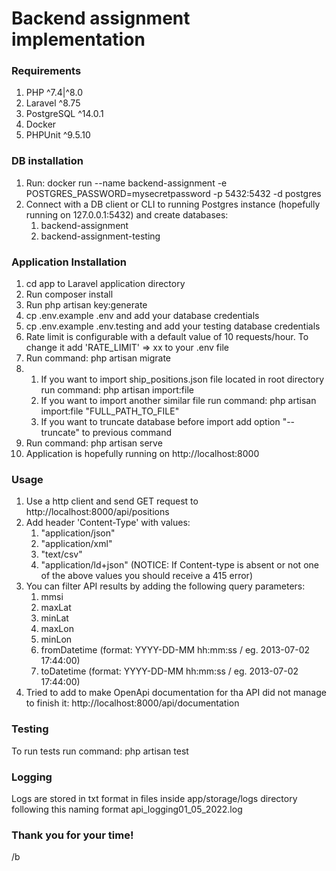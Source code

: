 # Backend assignment implementation

### Requirements
1. PHP ^7.4|^8.0
2. Laravel ^8.75
3. PostgreSQL ^14.0.1
4. Docker 
5. PHPUnit ^9.5.10

### DB installation 
1. Run: docker run --name backend-assignment -e POSTGRES_PASSWORD=mysecretpassword -p 5432:5432  -d postgres
2. Connect with a DB client or CLI to running Postgres instance (hopefully running on 127.0.0.1:5432) and create databases:
    1. backend-assignment
   2. backend-assignment-testing


### Application Installation
1. cd app to Laravel application directory
2. Run composer install
3. Run php artisan key:generate
4. cp .env.example .env and add your database credentials
5. cp .env.example .env.testing and add your testing database credentials
6. Rate limit is configurable with a default value of 10 requests/hour. To change it add 'RATE_LIMIT' => xx to your .env file
7. Run command: php artisan migrate
8. 
   1. If you want to import ship_positions.json file located in root directory run command: php artisan import:file
   2. If you want to import another similar file run command: php artisan import:file "FULL_PATH_TO_FILE"
   3. If you want to truncate database before import add option "--truncate" to previous command
9. Run command: php artisan serve
10. Application is hopefully running on http://localhost:8000 


### Usage
1. Use a http client and send GET request to http://localhost:8000/api/positions
2. Add header 'Content-Type' with values:
   1. "application/json"
   2. "application/xml"
   3. "text/csv"
   4. "application/ld+json"
      (NOTICE: If Content-type is absent or not one of the above values you should receive a 415 error)
3. You can filter API results by adding the following query parameters:
   1. mmsi
   2. maxLat
   3. minLat
   4. maxLon
   5. minLon
   6. fromDatetime (format: YYYY-DD-MM hh:mm:ss / eg. 2013-07-02 17:44:00)
   7. toDatetime (format: YYYY-DD-MM hh:mm:ss / eg. 2013-07-02 17:44:00)
4. Tried to add to make OpenApi documentation for tha API did not manage to finish it: http://localhost:8000/api/documentation

### Testing
To run tests run command: php artisan test

### Logging
Logs are stored in txt format in files inside app/storage/logs directory following this naming format api_logging01_05_2022.log

### Thank you for your time!
/b
